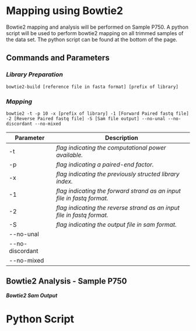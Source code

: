 # Mapping using Bowtie2
Bowtie2 mapping and analysis will be performed on Sample P750. A python script will be used to perform bowtie2 mapping on all trimmed samples of the data set. The python script can be found at the bottom of the page.  

## Commands and Parameters  
### *Library Preparation*
```  
bowtie2-build [reference file in fasta format] [prefix of library] 
```  
### *Mapping*
```
bowtie2 -t -p 10 -x [prefix of library] -1 [Forward Paired fastq file] -2 [Reverse Paired fastq file] -S [Sam file output] --no-unal --no-discordant --no-mixed
```  
Parameter | Description  
----------|------------
-t | *flag indicating the computational power available.*  
-p | *flag indicating a paired-end factor.*  
-x | *flag indicating the previously structed library index.*    
-1 | *flag indicating the forward strand as an input file in fastq format.*  
-2 | *flag indicating the reverse strand as an input file in fastq format.*  
-S | *flag indicating the output file in sam format.*  
--no-unal |  
--no-discordant |  
--no-mixed |  

## Bowtie2 Analysis - Sample P750  

***Bowtie2 Sam Output***



# Python Script
